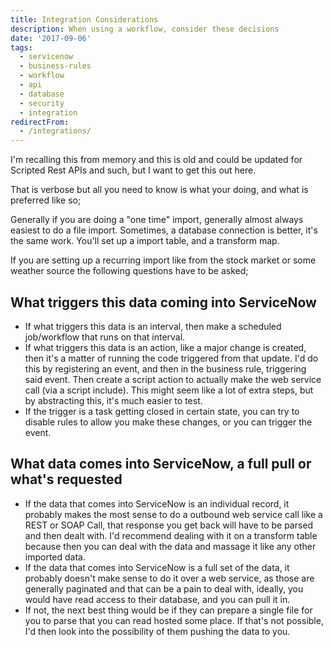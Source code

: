 ```yaml
---
title: Integration Considerations
description: When using a workflow, consider these decisions
date: '2017-09-06'
tags:
  - servicenow
  - business-rules
  - workflow
  - api
  - database
  - security
  - integration
redirectFrom:
  - /integrations/
---
```


<!--StartFragment-->

I'm recalling this from memory and this is old and could be updated for Scripted Rest APIs and such, but I want to get this out here.

[<!-- External image: ![Flow Decisions](https://github.com/jacebenson/jace.pro/raw/master/src/post/2017-09-06-integrations/Capture.png) -->](https://workflow.jace.pro/?flow=can-sn-integrate#)

That is verbose but all you need to know is what your doing, and what is preferred like so;

[<!-- External image: ![Flow Decisions](https://github.com/jacebenson/jace.pro/raw/master/src/post/2017-09-06-integrations/Capture2.png) -->](https://github.com/jacebenson/jace.pro/blob/master/src/post/2017-09-06-integrations/Capture2.png)

Generally if you are doing a "one time" import, generally almost always easiest to do a file import. Sometimes, a database connection is better, it's the same work. You'll set up a import table, and a transform map.

If you are setting up a recurring import like from the stock market or some weather source the following questions have to be asked;

## [](https://github.com/jacebenson/jace.pro/blob/master/src/post/2017-09-06-integrations/index.md#what-triggers-this-data-coming-into-servicenow)What triggers this data coming into ServiceNow

* If what triggers this data is an interval, then make a scheduled job/workflow that runs on that interval.
* If what triggers this data is an action, like a major change is created, then it's a matter of running the code triggered from that update. I'd do this by registering an event, and then in the business rule, triggering said event. Then create a script action to actually make the web service call (via a script include). This might seem like a lot of extra steps, but by abstracting this, it's much easier to test.
* If the trigger is a task getting closed in certain state, you can try to disable rules to allow you make these changes, or you can trigger the event.

## What data comes into ServiceNow, a full pull or what's requested

* If the data that comes into ServiceNow is an individual record, it probably makes the most sense to do a outbound web service call like a REST or SOAP Call, that response you get back will have to be parsed and then dealt with. I'd recommend dealing with it on a transform table because then you can deal with the data and massage it like any other imported data.
* If the data that comes into ServiceNow is a full set of the data, it probably doesn't make sense to do it over a web service, as those are generally paginated and that can be a pain to deal with, ideally, you would have read access to their database, and you can pull it in.
* If not, the next best thing would be if they can prepare a single file for you to parse that you can read hosted some place. If that's not possible, I'd then look into the possibility of them pushing the data to you.

<!--EndFragment-->